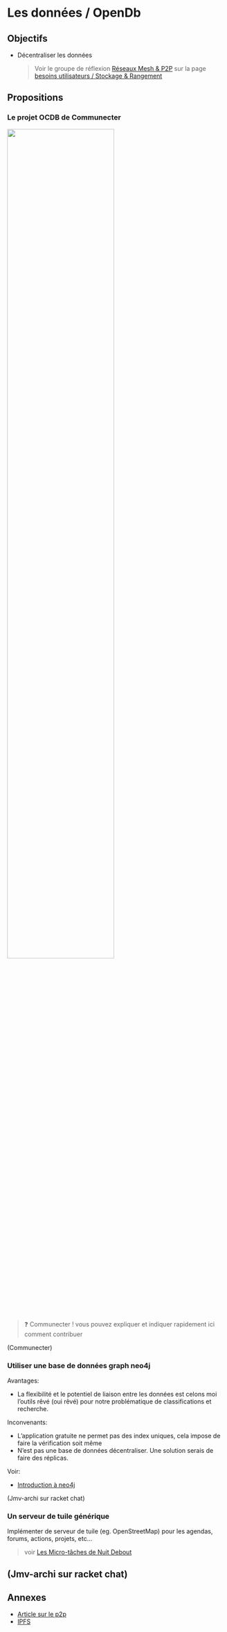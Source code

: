 
Les données / OpenDb
===

## Objectifs

- Décentraliser les données

  > Voir le groupe de réflexion [Réseaux Mesh & P2P](https://wiki.nuitdebout.fr/wiki/R%C3%A9seaux_Mesh_%26_P2P) sur la page [besoins utilisateurs / Stockage & Rangement](https://github.com/corbane/ND-Briques-Numeriques/wiki/A-2-Stockage-&-Rangement)
  
## Propositions

### Le projet OCDB de Communecter

<img width="70%" src="ocdb.png"/>

> :question: Communecter ! vous pouvez expliquer et indiquer rapidement ici comment contribuer

(Communecter)

### Utiliser une base de données graph neo4j

Avantages:

-	La flexibilité et le potentiel de liaison entre les données est celons moi l’outils rêvé (oui rêvé) pour notre problématique de classifications et recherche.

Inconvenants:

-	L’application gratuite ne permet pas des index uniques, cela impose de faire la vérification soit même
-	N’est pas une base de données décentraliser. Une solution serais de faire des réplicas.

Voir:

- [Introduction à neo4j](http://logisima.developpez.com/tutoriel/nosql/neo4j/introduction-neo4j/#LI-E-8)

(Jmv-archi sur racket chat)

### Un serveur de tuile générique

Implémenter de serveur de tuile (eg. OpenStreetMap) pour les agendas, forums, actions, projets, etc...

> voir [Les Micro-tâches de Nuit Debout](https://hackmd.io/s/r1H_Gkhr)

(Jmv-archi sur racket chat)
---
## Annexes

- [Article sur le p2p](http://schuler.developpez.com/articles/p2p/)
- [IPFS](https://ipfs.io/)
